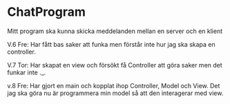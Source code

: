 # ChatProgram

Mitt program ska kunna skicka meddelanden mellan en server och en klient

V.6 Fre: Har fått bas saker att funka men förstår inte hur jag ska skapa en controller.

V.7 Tor: Har skapat en view och försökt få Controller att göra saker men det funkar inte ._.

v.8 Fre: Har gjort en main och kopplat ihop Controller, Model och View. Det jag ska göra nu är programmera min model så att den interagerar med view.
